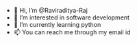 - 👋 Hi, I’m @Raviraditya-Raj
- 👀 I’m interested in software development
- 🌱 I’m currently learning python
- 📫 You can reach me through my email id 

<!---
Raviraditya-Raj/Raviraditya-Raj is a ✨ special ✨ repository because its `README.md` (this file) appears on your GitHub profile.
You can click the Preview link to take a look at your changes.
--->

